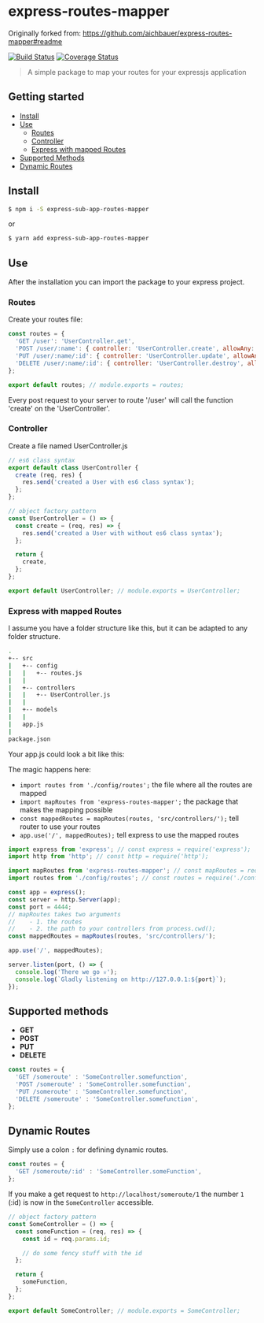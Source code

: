 # express-routes-mapper

Originally forked from: https://github.com/aichbauer/express-routes-mapper#readme 

[![Build Status](https://travis-ci.org/HubbleNow/express-routes-mapper.svg?branch=master)](https://travis-ci.org/HubbleNow/express-routes-mapper) [![Coverage Status](https://coveralls.io/repos/github/HubbleNow/express-routes-mapper/badge.svg)](https://coveralls.io/github/HubbleNow/express-routes-mapper)

> A simple package to map your routes for your expressjs application

## Getting started

- [Install](#install)
- [Use](#use)
  - [Routes](#routes)
  - [Controller](#controller)
  - [Express with mapped Routes](#express-with-mapped-routes)
- [Supported Methods](#supported-methods)
- [Dynamic Routes](#dynamic-routes)

## Install

```sh
$ npm i -S express-sub-app-routes-mapper
```

or

```sh
$ yarn add express-sub-app-routes-mapper
```

## Use

After the installation you can import the package to your express project.

### Routes

Create your routes file:

```js
const routes = {
  'GET /user': 'UserController.get',
  'POST /user/:name': { controller: 'UserController.create', allowAny: ['SUPER-POST', 'BASIC'] },
  'PUT /user/:name/:id': { controller: 'UserController.update', allowAny: ['SUPER-UPDATE'] },
  'DELETE /user/:name/:id': { controller: 'UserController.destroy', allowAny: ['SUPER-DELETE'] },
};

export default routes; // module.exports = routes;
```

Every post request to your server to route '/user' will call the function 'create' on the 'UserController'.

### Controller

Create a file named UserController.js

```js
// es6 class syntax
export default class UserController {
  create (req, res) {
    res.send('created a User with es6 class syntax');
  };
};

// object factory pattern
const UserController = () => {
  const create = (req, res) => {
    res.send('created a User with without es6 class syntax');
  };

  return {
    create,
  };
};

export default UserController; // module.exports = UserController;
```


### Express with mapped Routes

I assume you have a folder structure like this, but it can be adapted to any folder structure.

```sh
.
+-- src
|   +-- config
|   |   +-- routes.js
|   |
|   +-- controllers
|   |   +-- UserController.js
|   |
|   +-- models
|   |
|   app.js
|
package.json
```

Your app.js could look a bit like this:

The magic happens here:

- `import routes from './config/routes';` the file where all the routes are mapped
- `import mapRoutes from 'express-routes-mapper';` the package that makes the mapping possible
- `const mappedRoutes = mapRoutes(routes, 'src/controllers/');` tell router to use your routes
- `app.use('/', mappedRoutes);` tell express to use the mapped routes

```js
import express from 'express'; // const express = require('express');
import http from 'http'; // const http = require('http');

import mapRoutes from 'express-routes-mapper'; // const mapRoutes = require('express-routes-mapper');
import routes from './config/routes'; // const routes = require('./config/routes');

const app = express();
const server = http.Server(app);
const port = 4444;
// mapRoutes takes two arguments
//    - 1. the routes
//    - 2. the path to your controllers from process.cwd();
const mappedRoutes = mapRoutes(routes, 'src/controllers/');

app.use('/', mappedRoutes);

server.listen(port, () => {
  console.log('There we go ♕');
  console.log(`Gladly listening on http://127.0.0.1:${port}`);
});
```

## Supported methods

- **GET**
- **POST**
- **PUT**
- **DELETE**

```js
const routes = {
  'GET /someroute' : 'SomeController.somefunction',
  'POST /someroute' : 'SomeController.somefunction',
  'PUT /someroute' : 'SomeController.somefunction',
  'DELETE /someroute' : 'SomeController.somefunction',
};
```

## Dynamic Routes

 Simply use a colon `:` for defining dynamic routes.

 ```js
 const routes = {
   'GET /someroute/:id' : 'SomeController.someFunction',
 };
 ```

If you make a get request to `http://localhost/someroute/1` the number `1` (:id) is now in the `SomeController` accessible.

```js
// object factory pattern
const SomeController = () => {
  const someFunction = (req, res) => {
    const id = req.params.id;

    // do some fency stuff with the id
  };

  return {
    someFunction,
  };
};

export default SomeController; // module.exports = SomeController;
```
